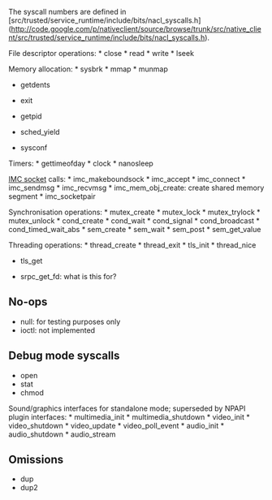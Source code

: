 The syscall numbers are defined in
[src/trusted/service\_runtime/include/bits/nacl\_syscalls.h]
(http://code.google.com/p/nativeclient/source/browse/trunk/src/native_client/src/trusted/service_runtime/include/bits/nacl_syscalls.h).

File descriptor operations: * close * read * write * lseek

Memory allocation: * sysbrk * mmap * munmap

*   getdents

*   exit

*   getpid

*   sched\_yield

*   sysconf

Timers: * gettimeofday * clock * nanosleep

[IMC socket](imc_sockets.md) calls: * imc\_makeboundsock * imc\_accept *
imc\_connect * imc\_sendmsg * imc\_recvmsg * imc\_mem\_obj\_create: create
shared memory segment * imc\_socketpair

Synchronisation operations: * mutex\_create * mutex\_lock * mutex\_trylock *
mutex\_unlock * cond\_create * cond\_wait * cond\_signal * cond\_broadcast *
cond\_timed\_wait\_abs * sem\_create * sem\_wait * sem\_post * sem\_get\_value

Threading operations: * thread\_create * thread\_exit * tls\_init * thread\_nice
* tls\_get

*   srpc\_get\_fd: what is this for?

## No-ops

*   null: for testing purposes only
*   ioctl: not implemented

## Debug mode syscalls

*   open
*   stat
*   chmod

Sound/graphics interfaces for standalone mode; superseded by NPAPI plugin
interfaces: * multimedia\_init * multimedia\_shutdown * video\_init *
video\_shutdown * video\_update * video\_poll\_event * audio\_init *
audio\_shutdown * audio\_stream

## Omissions

*   dup
*   dup2
